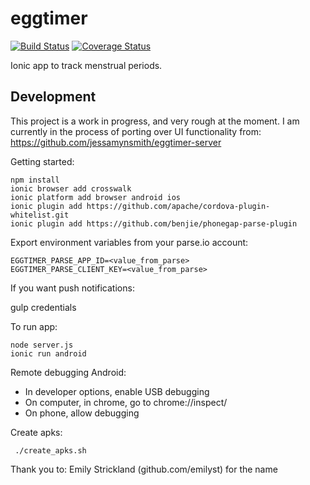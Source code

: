eggtimer
==============

[![Build Status](https://circleci.com/gh/jessamynsmith/eggtimer-ui.svg?style=shield)](https://circleci.com/gh/jessamynsmith/eggtimer-ui)
[![Coverage Status](https://coveralls.io/repos/jessamynsmith/eggtimer-ui/badge.svg?branch=master)](https://coveralls.io/r/jessamynsmith/eggtimer-ui?branch=master)

Ionic app to track menstrual periods.


Development
-----------

This project is a work in progress, and very rough at the moment. I am currently in the process of
porting over UI functionality from:
https://github.com/jessamynsmith/eggtimer-server

Getting started:

    npm install
    ionic browser add crosswalk
    ionic platform add browser android ios
    ionic plugin add https://github.com/apache/cordova-plugin-whitelist.git
    ionic plugin add https://github.com/benjie/phonegap-parse-plugin

Export environment variables from your parse.io account:

    EGGTIMER_PARSE_APP_ID=<value_from_parse>
    EGGTIMER_PARSE_CLIENT_KEY=<value_from_parse>
    
If you want push notifications:

   gulp credentials

To run app:

    node server.js
    ionic run android

Remote debugging Android:

 - In developer options, enable USB debugging
 - On computer, in chrome, go to chrome://inspect/
 - On phone, allow debugging

Create apks:

     ./create_apks.sh


Thank you to:
Emily Strickland (github.com/emilyst) for the name
